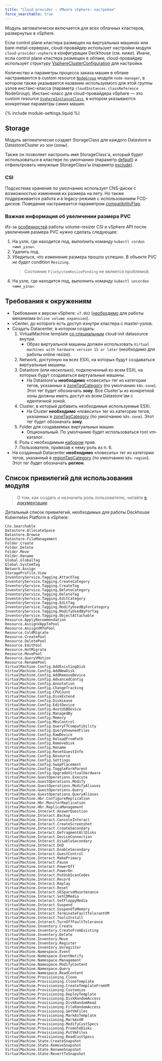 ```yaml
---
title: "Cloud provider — VMware vSphere: настройки"
force_searchable: true
---
```


Модуль автоматически включается для всех облачных кластеров, развернутых в vSphere.

Если control plane кластера размещен на виртуальных машинах или bare-metal-серверах, cloud-провайдер использует настройки модуля `cloud-provider-vsphere` в конфигурации Deckhouse (см. ниже). Иначе, если control plane кластера размещен в облаке, cloud-провайдер использует структуру [VsphereClusterConfiguration](cluster_configuration.html#vsphereclusterconfiguration) для настройки.

Количество и параметры процесса заказа машин в облаке настраиваются в custom resource [`NodeGroup`](../../modules/040-node-manager/cr.html#nodegroup) модуля `node-manager`, в котором также указывается название используемого для этой группы узлов инстанс-класса (параметр `cloudInstances.classReference` NodeGroup). Инстанс-класс для cloud-провайдера vSphere — это custom resource [`VsphereInstanceClass`](cr.html#vsphereinstanceclass), в котором указываются конкретные параметры самих машин.

{% include module-settings.liquid %}

## Storage

Модуль автоматически создает StorageClass для каждого Datastore и DatastoreCluster из зон (зоны).

Также он позволяет настроить имя StorageClass'а, который будет использоваться в кластере по умолчанию (параметр [default](#parameters-storageclass-default)) и отфильтровать ненужные StorageClass'ы (параметр [exclude](#parameters-storageclass-exclude)).

### CSI

Подсистема хранения по умолчанию использует CNS-диски с возможностью изменения их размера на лету. Но также поддерживается работа и в legacy-режиме с использованием FCD-дисков. Поведение настраивается параметром [compatibilityFlag](#parameters-storageclass-compatibilityflag).

### Важная информация об увеличении размера PVC

Из-за [особенностей](https://github.com/kubernetes-csi/external-resizer/issues/44) работы volume-resizer CSI и vSphere API после увеличения размера PVC нужно сделать следующее:

1. На узле, где находится под, выполнить команду `kubectl cordon <имя_узла>`.
2. Удалить под.
3. Убедиться, что изменение размера прошло успешно. В объекте PVC *не будет* condition `Resizing`.
   > Состояние `FileSystemResizePending` не является проблемой.
4. На узле, где находится под, выполнить команду `kubectl uncordon <имя_узла>`.

## Требования к окружениям

* Требования к версии vSphere: `v7.0U2` ([необходимо](https://github.com/kubernetes-sigs/vsphere-csi-driver/blob/v2.3.0/docs/book/features/volume_expansion.md#vsphere-csi-driver---volume-expansion) для работы механизма `Online volume expansion`).
* vCenter, до которого есть доступ изнутри кластера с master-узлов.
* Создать Datacenter, в котором создать:
  1. VirtualMachine template [со специальным](https://github.com/vmware/cloud-init-vmware-guestinfo) cloud-init datasource внутри.
     * Образ виртуальной машины должен использовать `Virtual machines with hardware version 15 or later` (необходимо для работы online resize).
  2. Network, доступную на всех ESXi, на которых будут создаваться виртуальные машины.
  3. Datastore (или несколько), подключенный ко всем ESXi, на которых будут создаваться виртуальные машины.
     * На Datastore'ы **необходимо** «повесить» тег из категории тегов, указанных в [zoneTagCategory](#parameters-zonetagcategory) (по умолчанию `k8s-zone`). Этот тег будет обозначать **зону**. Все Cluster'ы из конкретной зоны должны иметь доступ ко всем Datastore'ам с идентичной зоной.
  4. Cluster, в который добавить необходимые используемые ESXi.
     * На Cluster **необходимо** «повесить» тег из категории тегов, указанных в [zoneTagCategory](#parameters-zonetagcategory) (по умолчанию `k8s-zone`). Этот тег будет обозначать **зону**.
  5. Folder для создаваемых виртуальных машин.
     * Опциональный. По умолчанию будет использоваться root vm-каталог.
  6. Роль с необходимым [набором](#список-привилегий-для-использования-модуля) прав.
  7. Пользователя, привязав к нему роль из п. 6.
* На созданный Datacenter **необходимо** «повесить» тег из категории тегов, указанный в [regionTagCategory](#parameters-regiontagcategory) (по умолчанию `k8s-region`). Этот тег будет обозначать **регион**.

## Список привилегий для использования модуля

> О том, как создать и назначить роль пользователю, читайте [в документации](environment.html#создание-и-назначение-роли).

Детальный список привилегий, необходимых для работы Deckhouse Kubernetes Platform в vSphere:

```none
Cns.Searchable
Datastore.AllocateSpace
Datastore.Browse
Datastore.FileManagement
Folder.Create
Folder.Delete
Folder.Move
Folder.Rename
Global.GlobalTag
Global.SystemTag
Network.Assign
StorageProfile.View
InventoryService.Tagging.AttachTag
InventoryService.Tagging.CreateCategory
InventoryService.Tagging.CreateTag
InventoryService.Tagging.DeleteCategory
InventoryService.Tagging.DeleteTag
InventoryService.Tagging.EditCategory
InventoryService.Tagging.EditTag
InventoryService.Tagging.ModifyUsedByForCategory
InventoryService.Tagging.ModifyUsedByForTag
InventoryService.Tagging.ObjectAttachable
Resource.ApplyRecommendation
Resource.AssignVAppToPool
Resource.AssignVMToPool
Resource.ColdMigrate
Resource.CreatePool
Resource.DeletePool
Resource.EditPool
Resource.HotMigrate
Resource.MovePool
Resource.QueryVMotion
Resource.RenamePool
VirtualMachine.Config.AddExistingDisk
VirtualMachine.Config.AddNewDisk
VirtualMachine.Config.AddRemoveDevice
VirtualMachine.Config.AdvancedConfig
VirtualMachine.Config.Annotation
VirtualMachine.Config.ChangeTracking
VirtualMachine.Config.CPUCount
VirtualMachine.Config.DiskExtend
VirtualMachine.Config.DiskLease
VirtualMachine.Config.EditDevice
VirtualMachine.Config.HostUSBDevice
VirtualMachine.Config.ManagedBy
VirtualMachine.Config.Memory
VirtualMachine.Config.MksControl
VirtualMachine.Config.QueryFTCompatibility
VirtualMachine.Config.QueryUnownedFiles
VirtualMachine.Config.RawDevice
VirtualMachine.Config.ReloadFromPath
VirtualMachine.Config.RemoveDisk
VirtualMachine.Config.Rename
VirtualMachine.Config.ResetGuestInfo
VirtualMachine.Config.Resource
VirtualMachine.Config.Settings
VirtualMachine.Config.SwapPlacement
VirtualMachine.Config.ToggleForkParent
VirtualMachine.Config.UpgradeVirtualHardware
VirtualMachine.GuestOperations.Execute
VirtualMachine.GuestOperations.Modify
VirtualMachine.GuestOperations.ModifyAliases
VirtualMachine.GuestOperations.Query
VirtualMachine.GuestOperations.QueryAliases
VirtualMachine.Hbr.ConfigureReplication
VirtualMachine.Hbr.MonitorReplication
VirtualMachine.Hbr.ReplicaManagement
VirtualMachine.Interact.AnswerQuestion
VirtualMachine.Interact.Backup
VirtualMachine.Interact.ConsoleInteract
VirtualMachine.Interact.CreateScreenshot
VirtualMachine.Interact.CreateSecondary
VirtualMachine.Interact.DefragmentAllDisks
VirtualMachine.Interact.DeviceConnection
VirtualMachine.Interact.DisableSecondary
VirtualMachine.Interact.DnD
VirtualMachine.Interact.EnableSecondary
VirtualMachine.Interact.GuestControl
VirtualMachine.Interact.MakePrimary
VirtualMachine.Interact.Pause
VirtualMachine.Interact.PowerOff
VirtualMachine.Interact.PowerOn
VirtualMachine.Interact.PutUsbScanCodes
VirtualMachine.Interact.Record
VirtualMachine.Interact.Replay
VirtualMachine.Interact.Reset
VirtualMachine.Interact.SESparseMaintenance
VirtualMachine.Interact.SetCDMedia
VirtualMachine.Interact.SetFloppyMedia
VirtualMachine.Interact.Suspend
VirtualMachine.Interact.SuspendToMemory
VirtualMachine.Interact.TerminateFaultTolerantVM
VirtualMachine.Interact.ToolsInstall
VirtualMachine.Interact.TurnOffFaultTolerance
VirtualMachine.Inventory.Create
VirtualMachine.Inventory.CreateFromExisting
VirtualMachine.Inventory.Delete
VirtualMachine.Inventory.Move
VirtualMachine.Inventory.Register
VirtualMachine.Inventory.Unregister
VirtualMachine.Namespace.Event
VirtualMachine.Namespace.EventNotify
VirtualMachine.Namespace.Management
VirtualMachine.Namespace.ModifyContent
VirtualMachine.Namespace.Query
VirtualMachine.Namespace.ReadContent
VirtualMachine.Provisioning.Clone
VirtualMachine.Provisioning.CloneTemplate
VirtualMachine.Provisioning.CreateTemplateFromVM
VirtualMachine.Provisioning.Customize
VirtualMachine.Provisioning.DeployTemplate
VirtualMachine.Provisioning.DiskRandomAccess
VirtualMachine.Provisioning.DiskRandomRead
VirtualMachine.Provisioning.FileRandomAccess
VirtualMachine.Provisioning.GetVmFiles
VirtualMachine.Provisioning.MarkAsTemplate
VirtualMachine.Provisioning.MarkAsVM
VirtualMachine.Provisioning.ModifyCustSpecs
VirtualMachine.Provisioning.PromoteDisks
VirtualMachine.Provisioning.PutVmFiles
VirtualMachine.Provisioning.ReadCustSpecs
VirtualMachine.State.CreateSnapshot
VirtualMachine.State.RemoveSnapshot
VirtualMachine.State.RenameSnapshot
VirtualMachine.State.RevertToSnapshot
```
